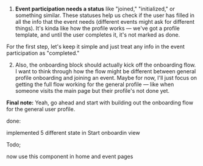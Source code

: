 1. **Event participation needs a status** like "joined," "initialized," or something similar. These statuses help us check if the user has filled in all the info that the event needs (different events might ask for different things). It's kinda like how the profile works — we've got a profile template, and until the user completes it, it's not marked as done.

For the first step, let's keep it simple and just treat any info in the event participation as "completed."

2. Also, the onboarding block should actually kick off the onboarding flow.
   I want to think through how the flow might be different between general profile onboarding and joining an event.
   Maybe for now, I'll just focus on getting the full flow working for the general profile — like when someone visits the main page but their profile's not done yet.

**Final note:** Yeah, go ahead and start with building out the onboarding flow for the general user profile.

done:

implemented 5 different state in Start onboardin view 

Todo; 

now use this component in home and event pages
